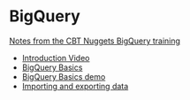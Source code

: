 # BigQuery

[Notes from the CBT Nuggets BigQuery training](https://www.cbtnuggets.com/it-training/google-bigquery-qualified-developer/2?autostart=1
)

- [Introduction Video](introduction.md)
- [BigQuery Basics](bq_basics.md)
- [BigQuery Basics demo](bq_basics_demo.md)
- [Importing and exporting data](importing_exporting.md)
